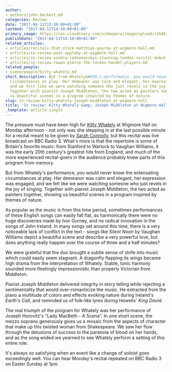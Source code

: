 ```yaml
---
author:
- authors/john-beckett.md
categories: Review
date: "2017-04-11T13:39:00+01:00"
lastmod: "2017-04-11T14:10:00+01:00"
primary_image: https://res.cloudinary.com/schmopera/image/upload/v1546394226/media/2019/01/KittyWhately.gif
publishDate: "2017-04-11T14:10:00+01:00"
related_articles:
- articles/recitals-that-stick-matthias-goerne-at-wigmore-hall.md
- articles/in-review-paul-appleby-at-wigmore-hall.md
- articles/in-review-sondra-radvanovskys-stunning-london-recital-debut.md
- articles/in-review-rowan-pierce-the-london-handel-players.md
related_people:
- scene/people/kitty-whately.md
short_description: But from Whately&#039;s performance, you would never know the extenuating
  circumstances at play. Her demeanor was calm and elegant, her expression was engaged,
  and we felt like we were watching someone who just revels in the joy of singing.
  Together with pianist Joseph Middleton, the two acted as painters together, showing
  us beautiful scenes in a program inspired by themes of nature.
slug: in-review-kitty-whately-joseph-middleton-at-wigmore-hall
title: 'In review: Kitty Whately &amp; Joseph Middleton at Wigmore Hall'
_template: article_single
---
```

The pressure must have been high for [Kitty Whately](/scene/people/kitty-whately/) at Wigmore Hall on Monday afternoon - not only was she stepping in at the last possible minute for a recital meant to be given by [Sarah Connolly](/scene/people/sarah-connolly/), but this recital was live broadcast on BBC Radio 3. What's more is that the repertoire is some of Britain's favorite music: from Stanford to Warlock to Vaughan Williams, it was the early 20th century's greatest hits from England, and much of the more experienced recital-goers in the audience probably knew parts of this program from memory.

But from Whately's performance, you would never know the extenuating circumstances at play. Her demeanor was calm and elegant, her expression was engaged, and we felt like we were watching someone who just revels in the joy of singing. Together with pianist Joseph Middleton, the two acted as painters together, showing us beautiful scenes in a program inspired by themes of nature.

As popular as the music is from this time period, sometimes performances of these English songs can easily fall flat, as harmonically there were no huge discoveries made by Ivor Gurney, and no radical innovation in the songs of John Ireland. In many songs set around this time, there is a very noticeable lack of conflict in the text - songs like *Silent Noon* by Vaughan Williams depict a beautiful scene and describe a very powerful love, but does anything really happen over the course of three and a half minutes?

We were grateful that the duo brought a subtle sense of strife into music which could easily seem stagnant. A dragonfly flapping its wings became high drama from the interpretation of Whately. Stable, tonic harmony sounded more fleetingly impressionistic than properly Victorian from Middleton.

Pianist Joseph Middleton delivered integrity in story telling while rejecting a sentimentality that would over-romanticize the music. He extracted from the piano a multitude of colors and effects evoking nature during Ireland's *Earth's Call*, and reminded us of folk-like lyres during Howells' *King David*.

The real triumph of the program for Whately was her performance of Joseph Horovitz's "Lady MacBeth - A Scena". In one short scene, the mezzo soprano generously gives us a mosaic from the aspects of character that make up this twisted woman from Shakespeare. We saw her flow through the delusions of success to the paranoia of blood on her hands, and as the song ended we yearned to see Whately perform a setting of this entire role.

It's always so satisfying when an event like a change of soloist goes exceedingly well. You can hear Monday's recital repeated on BBC Radio 3 on Easter Sunday at 1pm.